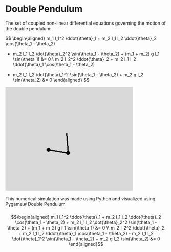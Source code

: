 <script type="text/x-mathjax-config">
  MathJax.Hub.Config({
    tex2jax: {
      inlineMath: [ ['$','$'], ["\\(","\\)"] ],
      processEscapes: true
    }
  });
</script>
    
<script type="text/javascript"
        src="https://cdn.mathjax.org/mathjax/latest/MathJax.js?config=TeX-AMS-MML_HTMLorMML">
</script>

# Double Pendulum

The set of coupled non-linear differential equations governing the motion of the double pendulum:

$$
\begin{aligned}
m_1 l_1^2 \ddot{\theta}_1 + m_2 l_1 l_2 \ddot{\theta}_2 \cos(\theta_1 - \theta_2) 
+ m_2 l_1 l_2 \dot{\theta}_2^2 \sin(\theta_1 - \theta_2) + (m_1 + m_2) g l_1 \sin(\theta_1) &= 0 \\
m_2 l_2^2 \ddot{\theta}_2 + m_2 l_1 l_2 \ddot{\theta}_1 \cos(\theta_1 - \theta_2) 
- m_2 l_1 l_2 \dot{\theta}_1^2 \sin(\theta_1 - \theta_2) + m_2 g l_2 \sin(\theta_2) &= 0
\end{aligned}
$$

![Double Pendulum](doublepend.gif)

This numerical simulation was made using Python and visualized using Pygame.# Double Pendulum

### 

$$\begin{aligned} m_1 l_1^2 \ddot{\theta}_1 + m_2 l_1 l_2 \ddot{\theta}_2 \cos(\theta_1 - \theta_2) 
                + m_2 l_1 l_2 \dot{\theta}_2^2 \sin(\theta_1 - \theta_2) + (m_1 + m_2) g l_1 \sin(\theta_1) &= 0 \\ m_2 l_2^2 \ddot{\theta}_2 + m_2 l_1 l_2 \ddot{\theta}_1 \cos(\theta_1 - \theta_2) - m_2 l_1 l_2 \dot{\theta}_1^2 \sin(\theta_1 - \theta_2) + m_2 g l_2 \sin(\theta_2) &= 0 \end{aligned}$$